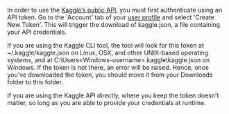 In order to use the [Kaggle’s public API](https://github.com/Kaggle/kaggle-api#api-credentials), you must first authenticate using an API token. Go to the 'Account' tab of your [user profile](https://www.kaggle.com/settings/account) and select 'Create New Token'. This will trigger the download of kaggle.json, a file containing your API credentials.

If you are using the Kaggle CLI tool, the tool will look for this token at ~/.kaggle/kaggle.json on Linux, OSX, and other UNIX-based operating systems, and at C:\Users\<Windows-username>\.kaggle\kaggle.json on Windows. If the token is not there, an error will be raised. Hence, once you’ve downloaded the token, you should move it from your Downloads folder to this folder.

If you are using the Kaggle API directly, where you keep the token doesn’t matter, so long as you are able to provide your credentials at runtime.
